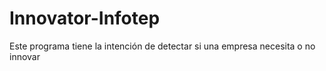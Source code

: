 # Innovator-Infotep
Este programa tiene la intención de detectar si una empresa necesita o no innovar
